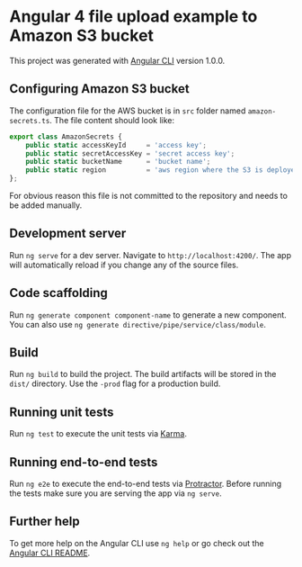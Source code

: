 # Angular 4 file upload example to Amazon S3 bucket

This project was generated with [Angular CLI](https://github.com/angular/angular-cli) version 1.0.0.

## Configuring Amazon S3 bucket

The configuration file for the AWS bucket is in `src` folder named `amazon-secrets.ts`.
The file content should look like:
```typescript
export class AmazonSecrets {
    public static accessKeyId     = 'access key';
    public static secretAccessKey = 'secret access key';
    public static bucketName      = 'bucket name';
    public static region          = 'aws region where the S3 is deployed';
};
```
For obvious reason this file is not committed to the repository and needs to be added manually.

## Development server

Run `ng serve` for a dev server. Navigate to `http://localhost:4200/`. The app will automatically reload if you change any of the source files.

## Code scaffolding

Run `ng generate component component-name` to generate a new component. You can also use `ng generate directive/pipe/service/class/module`.

## Build

Run `ng build` to build the project. The build artifacts will be stored in the `dist/` directory. Use the `-prod` flag for a production build.

## Running unit tests

Run `ng test` to execute the unit tests via [Karma](https://karma-runner.github.io).

## Running end-to-end tests

Run `ng e2e` to execute the end-to-end tests via [Protractor](http://www.protractortest.org/).
Before running the tests make sure you are serving the app via `ng serve`.

## Further help

To get more help on the Angular CLI use `ng help` or go check out the [Angular CLI README](https://github.com/angular/angular-cli/blob/master/README.md).

